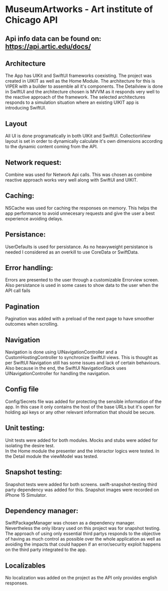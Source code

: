 # MuseumArtworks - Art institute of Chicago API

## Api info data can be found on: https://api.artic.edu/docs/

## Architecture
The App has UIKit and SwiftUI frameworks coexisting.
The project was created in UIKIT as well as the Home Module. The architecture for this is VIPER with a builder to assemble all it's components.
The Detailview is done in SwIftUI and the architecture chosen is MVVM as it responds very well to the reactive approach of the framework.
The selected architectures responds to a simulation situation where an existing UIKIT app is introducing SwiftUI.

## Layout
All UI is done programatically in both UIKit and SwiftUI. CollectionView layout is set in order to dynamically calculate it's own dimensions according to the dynamic content coming from the API. 

## Network request:
Combine was used for Network Api calls. This was chosen as combine reactive approach works very well along with SwiftUI and UIKIT.

## Caching:
NSCache was used for caching the responses on memory. This helps the app performance to avoid unnecesary requests and give the user a best experience avoiding delays.
 

## Persistance:
UserDefaults is used for persistance. As no heavyweight persistance is needed I considered as an overkill to use CoreData or SwiftData.

## Error handling:
Errors are presented to the user through a customizable Errorview screen. Also persistance is used in some cases to show data to the user when the API call fails

## Pagination
Pagination was added with a preload of the next page to have smoother outcomes when scrolling.  

## Navigation
Navigation is done using UINavigationController and a CustomHostingController to synchronize SwiftUI views.
This is thought as per SwiftUI Navigation still has some issues and lack of certain behaviours. Also because in the end, the SwiftUI NavigationStack uses UINavigationController for handling the navigation.

## Config file
Config/Secrets file was added for protecting the sensible information of the app. In this case it only contains the host of the base URLs but it's open for holding api keys or any other relevant information that should be secure.

## Unit testing:
Unit tests were added for both modules. Mocks and stubs were added for isolating the desire test.  
In the Home module the presenter and the interactor logics were tested. 
In the Detail module the viewModel was tested.

## Snapshot testing:
Snapshot tests were added for both screens. swift-snapshot-testing third party dependency was added for this. Snapshot images were recorded on iPhone 15 Simulator. 

## Dependency manager:
SwiftPackageManager was chosen as a dependency manager. Nevertheless the only library used on this project was for snapshot testing. 
The approach of using only essential third partys responds to the objective of having as much control as possible over the whole application as well as avoiding the impacts that could happen if an error/security exploit happens on the third party integrated to the app. 

## Localizables
No localization was added on the project as the API only provides english responses.
